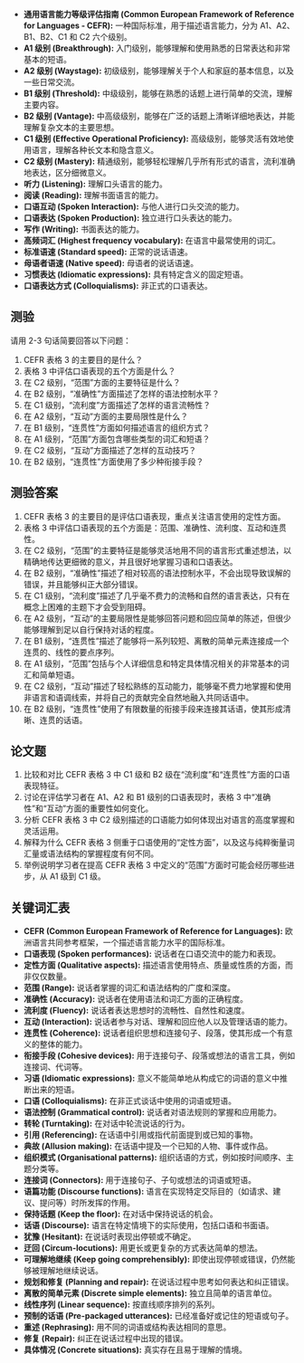 
- **通用语言能力等级评估指南 (Common European Framework of Reference for Languages - CEFR):** 一种国际标准，用于描述语言能力，分为 A1、A2、B1、B2、C1 和 C2 六个级别。
- **A1 级别 (Breakthrough):** 入门级别，能够理解和使用熟悉的日常表达和非常基本的短语。
- **A2 级别 (Waystage):** 初级级别，能够理解关于个人和家庭的基本信息，以及一些日常交流。
- **B1 级别 (Threshold):** 中级级别，能够在熟悉的话题上进行简单的交流，理解主要内容。
- **B2 级别 (Vantage):** 中高级级别，能够在广泛的话题上清晰详细地表达，并能理解复杂文本的主要思想。
- **C1 级别 (Effective Operational Proficiency):** 高级级别，能够灵活有效地使用语言，理解各种长文本和隐含意义。
- **C2 级别 (Mastery):** 精通级别，能够轻松理解几乎所有形式的语言，流利准确地表达，区分细微意义。
- **听力 (Listening):** 理解口头语言的能力。
- **阅读 (Reading):** 理解书面语言的能力。
- **口语互动 (Spoken Interaction):** 与他人进行口头交流的能力。
- **口语表达 (Spoken Production):** 独立进行口头表达的能力。
- **写作 (Writing):** 书面表达的能力。
- **高频词汇 (Highest frequency vocabulary):** 在语言中最常使用的词汇。
- **标准语速 (Standard speed):** 正常的说话语速。
- **母语者语速 (Native speed):** 母语者的说话语速。
- **习惯表达 (Idiomatic expressions):** 具有特定含义的固定短语。
- **口语表达方式 (Colloquialisms):** 非正式的口语表达。
## 测验

请用 2-3 句话简要回答以下问题：

1. CEFR 表格 3 的主要目的是什么？
2. 表格 3 中评估口语表现的五个方面是什么？
3. 在 C2 级别，“范围”方面的主要特征是什么？
4. 在 B2 级别，“准确性”方面描述了怎样的语法控制水平？
5. 在 C1 级别，“流利度”方面描述了怎样的语言流畅性？
6. 在 A2 级别，“互动”方面的主要局限性是什么？
7. 在 B1 级别，“连贯性”方面如何描述语言的组织方式？
8. 在 A1 级别，“范围”方面包含哪些类型的词汇和短语？
9. 在 C2 级别，“互动”方面描述了怎样的互动技巧？
10. 在 B2 级别，“连贯性”方面使用了多少种衔接手段？

## 测验答案

1. CEFR 表格 3 的主要目的是评估口语表现，重点关注语言使用的定性方面。
2. 表格 3 中评估口语表现的五个方面是：范围、准确性、流利度、互动和连贯性。
3. 在 C2 级别，“范围”的主要特征是能够灵活地用不同的语言形式重述想法，以精确地传达更细微的意义，并且很好地掌握习语和口语表达。
4. 在 B2 级别，“准确性”描述了相对较高的语法控制水平，不会出现导致误解的错误，并且能够纠正大部分错误。
5. 在 C1 级别，“流利度”描述了几乎毫不费力的流畅和自然的语言表达，只有在概念上困难的主题下才会受到阻碍。
6. 在 A2 级别，“互动”的主要局限性是能够回答问题和回应简单的陈述，但很少能够理解到足以自行保持对话的程度。
7. 在 B1 级别，“连贯性”描述了能够将一系列较短、离散的简单元素连接成一个连贯的、线性的要点序列。
8. 在 A1 级别，“范围”包括与个人详细信息和特定具体情况相关的非常基本的词汇和简单短语。
9. 在 C2 级别，“互动”描述了轻松熟练的互动能力，能够毫不费力地掌握和使用非语言和语调线索，并将自己的贡献完全自然地融入共同话语中。
10. 在 B2 级别，“连贯性”使用了有限数量的衔接手段来连接其话语，使其形成清晰、连贯的话语。

## 论文题

1. 比较和对比 CEFR 表格 3 中 C1 级和 B2 级在“流利度”和“连贯性”方面的口语表现特征。
2. 讨论在评估学习者在 A1、A2 和 B1 级别的口语表现时，表格 3 中“准确性”和“互动”方面的重要性如何变化。
3. 分析 CEFR 表格 3 中 C2 级别描述的口语能力如何体现出对语言的高度掌握和灵活运用。
4. 解释为什么 CEFR 表格 3 侧重于口语使用的“定性方面”，以及这与纯粹衡量词汇量或语法结构的掌握程度有何不同。
5. 举例说明学习者在提高 CEFR 表格 3 中定义的“范围”方面时可能会经历哪些进步，从 A1 级到 C1 级。

## 关键词汇表

- **CEFR (Common European Framework of Reference for Languages):** 欧洲语言共同参考框架，一个描述语言能力水平的国际标准。
- **口语表现 (Spoken performances):** 说话者在口语交流中的能力和表现。
- **定性方面 (Qualitative aspects):** 描述语言使用特点、质量或性质的方面，而非仅仅数量。
- **范围 (Range):** 说话者掌握的词汇和语法结构的广度和深度。
- **准确性 (Accuracy):** 说话者在使用语法和词汇方面的正确程度。
- **流利度 (Fluency):** 说话者表达思想时的流畅性、自然性和速度。
- **互动 (Interaction):** 说话者参与对话、理解和回应他人以及管理话语的能力。
- **连贯性 (Coherence):** 说话者组织思想和连接句子、段落，使其形成一个有意义的整体的能力。
- **衔接手段 (Cohesive devices):** 用于连接句子、段落或想法的语言工具，例如连接词、代词等。
- **习语 (Idiomatic expressions):** 意义不能简单地从构成它的词语的意义中推断出来的短语。
- **口语 (Colloquialisms):** 在非正式谈话中使用的词语或短语。
- **语法控制 (Grammatical control):** 说话者对语法规则的掌握和应用能力。
- **转轮 (Turntaking):** 在对话中轮流说话的行为。
- **引用 (Referencing):** 在话语中引用或指代前面提到或已知的事物。
- **典故 (Allusion making):** 在话语中提及一个已知的人物、事件或作品。
- **组织模式 (Organisational patterns):** 组织话语的方式，例如按时间顺序、主题分类等。
- **连接词 (Connectors):** 用于连接句子、子句或想法的词语或短语。
- **语篇功能 (Discourse functions):** 语言在实现特定交际目的（如请求、建议、提问等）时所发挥的作用。
- **保持话题 (Keep the floor):** 在对话中保持说话的机会。
- **话语 (Discourse):** 语言在特定情境下的实际使用，包括口语和书面语。
- **犹豫 (Hesitant):** 在说话时表现出停顿或不确定。
- **迂回 (Circum-locutions):** 用更长或更复杂的方式表达简单的想法。
- **可理解地继续 (Keep going comprehensibly):** 即使出现停顿或错误，仍然能够被理解地继续说话。
- **规划和修复 (Planning and repair):** 在说话过程中思考如何表达和纠正错误。
- **离散的简单元素 (Discrete simple elements):** 独立且简单的语言单位。
- **线性序列 (Linear sequence):** 按直线顺序排列的系列。
- **预制的话语 (Pre-packaged utterances):** 已经准备好或记住的短语或句子。
- **重述 (Rephrasing):** 用不同的词语或结构表达相同的意思。
- **修复 (Repair):** 纠正在说话过程中出现的错误。
- **具体情况 (Concrete situations):** 真实存在且易于理解的情境。